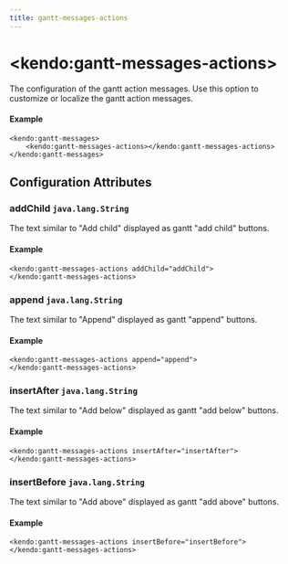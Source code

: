 ```yaml
---
title: gantt-messages-actions
---
```


# \<kendo:gantt-messages-actions\>

The configuration of the gantt action messages. Use this option to customize or localize the gantt action messages.

#### Example
    <kendo:gantt-messages>
        <kendo:gantt-messages-actions></kendo:gantt-messages-actions>
    </kendo:gantt-messages>

## Configuration Attributes

### addChild `java.lang.String`

The text similar to "Add child" displayed as gantt "add child" buttons.

#### Example
    <kendo:gantt-messages-actions addChild="addChild">
    </kendo:gantt-messages-actions>

### append `java.lang.String`

The text similar to "Append" displayed as gantt "append" buttons.

#### Example
    <kendo:gantt-messages-actions append="append">
    </kendo:gantt-messages-actions>

### insertAfter `java.lang.String`

The text similar to "Add below" displayed as gantt "add below" buttons.

#### Example
    <kendo:gantt-messages-actions insertAfter="insertAfter">
    </kendo:gantt-messages-actions>

### insertBefore `java.lang.String`

The text similar to "Add above" displayed as gantt "add above" buttons.

#### Example
    <kendo:gantt-messages-actions insertBefore="insertBefore">
    </kendo:gantt-messages-actions>

